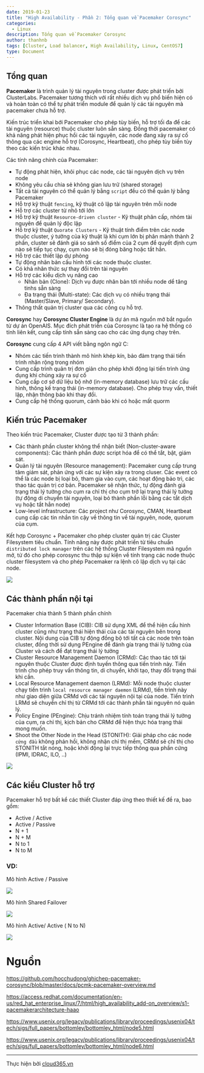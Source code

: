 ```yaml
---
date: 2019-01-23
title: "High Availability - Phần 2: Tổng quan về Pacemaker Corosync"
categories:
  - Linux
description: Tổng quan về Pacemaker Corosync
author: thanhnb
tags: [Cluster, Load balancer, High Availability, Linux, CentOS7]
type: Document
---
```


## Tổng quan
__Pacemaker__ là trình quản lý tài nguyên trong cluster được phát triển bởi ClusterLabs. Pacemaker tương thích với rất nhiều dịch vụ phổ biến hiện có và hoàn toàn có thể tự phát triển module để quản lý các tài nguyên mà pacemaker chưa hỗ trợ.

Kiến trúc triển khai bới Pacemaker cho phép tùy biến, hỗ trợ tối đa để các tài nguyên (resource) thuộc cluster luôn sẵn sàng. Đồng thời pacemaker có khả năng phát hiện phục hồi các tài nguyên, các node đang xảy ra sự cố thông qua các engine hỗ trợ (Corosync, Heartbeat), cho phép tùy biến tùy theo các kiến trúc khác nhau.

Các tính năng chính của Pacemaker:
- Tự động phát hiện, khôi phục các node, các tài nguyên dịch vụ trên node
- Không yêu cầu chia sẻ không gian lưu trữ (shared storage)
- Tất cả tài nguyên có thể quản lý bằng `script` đều có thể quản lý bằng Pacemaker
- Hỗ trợ kỹ thuật `fencing`, kỹ thuật cô lập tài nguyên trên mỗi node
- Hỗ trợ các cluster từ nhỏ tới lớn
- Hỗ trợ kỹ thuật `Resource-driven cluster` - Kỹ thuật phân cấp, nhóm tài nguyên để quản lý độc lập
- Hỗ trợ kỹ thuật `Quorate Clusters` - Kỹ thuật tính điểm trên các node thuộc cluster, ý tưởng của kỹ thuật là khi cụm lớn bị phân mảnh thành 2 phần, cluster sẽ đánh giá so sánh số điểm của 2 cụm để quyết định cụm nào sẽ tiếp tục chạy, cụm nào sẽ bị đóng băng hoặc tắt hẳn.
- Hỗ trợ các thiết lập dự phòng
- Tự động nhân bản cấu hình tới các node thuộc cluster.
- Có khả nhân thức sự thay đổi trên tài nguyên
- Hỗ trợ các kiểu dịch vụ nâng cao
  - Nhân bản (Clone): Dịch vụ được nhân bản tới nhiều node dể tăng tinhs sẵn sàng
  - Đa trạng thái (Multi-state): Các dịch vụ có nhiều trạng thái (Master/Slave, Primary/ Secondary).
- Thông thất quản trị cluster qua các công cụ hỗ trợ.

__Corosync__ hay __Corosync Cluster Engine__ là dự án mã nguồn mở bắt nguồn từ dự án OpenAIS. Mục đích phát triển của Corosync là tạo ra hệ thống có tính liên kết, cung cấp tính sẵn sàng cao cho các ứng dụng chạy trên.

__Corosync__ cung cấp 4 API viết bằng ngôn ngữ C:
- Nhóm các tiến trình thành mô hình khép kín, bảo đảm trạng thái tiến trình nhân rộng trong nhóm
- Cung cấp trình quản trị đơn giản cho phép khởi động lại tiến trình ứng dụng khi chúng xảy ra sự cố
- Cung cấp cơ sở dữ liệu bộ nhớ (in-memory database) lưu trữ các cấu hình, thông kế trạng thái (in-memory database). Cho phép truy vấn, thiết lập, nhận thông báo khi thay đổi.
- Cung cấp hệ thống quorum, cảnh bảo khi có hoặc mất quorm

## Kiến trúc Pacemaker
Theo kiến trúc Pacemaker, Cluster được tạo từ 3 thành phần:
- Các thành phần cluster không thể nhận biết (Non-cluster-aware components): Các thành phần được script hóa để có thể tắt, bật, giám sát.
- Quản lý tài nguyên (Resource management): Pacemaker cung cấp trung tâm giám sát, phản ứng với các sự kiện xảy ra trong cluser. Các event có thể là các node bị loại bỏ, tham gia vào cụm, các hoạt động bảo trì, các thao tác quản trị cơ bản. Pacemaker sẽ nhận thức, tự động đánh giá trạng thái lý tưởng cho cụm ra chỉ thị cho cụm trở lại trạng thái lý tưởng (tự động di chuyển tài nguyên, loại bỏ thành phần lỗi bằng các tắt dịch vụ hoặc tắt hẳn node)
- Low-level infrastructure: Các project như Corosync, CMAN, Heartbeat cung cấp các tin nhắn tin cậy về thông tin về tài nguyên, node, quorum của cụm.

Kết hợp Corosync + Pacemaker cho phép cluster quản trị các Cluster Filesystem tiêu chuẩn. Tính năng này được phát triển từ tiêu chuẩn `distributed lock manager` trên các hệ thống Cluster Filesystem mã nguồn mở, từ đó cho phép corosync thu thập sự kiện về tính trạng các node thuộc cluster filesystem và cho phép Pacemaker ra lệnh cô lập dịch vụ tại các node.

![](/images/img-pacemaker-overview/pic1.png)

## Các thành phần nội tại
Pacemaker chia thành 5 thành phần chính
- Cluster Information Base (CIB): CIB sử dụng XML để thể hiện cấu hình cluster cũng như trạng thái hiện thái của các tài nguyên bên trong cluster. Nội dung của CIB tự động đồng bộ tới tất cả các node trên toàn cluster, đồng thời sử dụng PEngine để đánh gía trạng thái lý tưởng của Cluster và cách để đạt trạng thái lý tưởng
- Cluster Resource Management Daemon (CRMd): Các thao tác tới tài nguyên thuộc Cluster được định tuyến thông qua tiến trình này. Tiến trình cho phép truy vấn thông tin, di chuyển, khởi tạo, thay đổi trạng thái khi cần. 
- Local Resource Management daemon (LRMd): Mỗi node thuộc cluster chạy tiến trình `local resource manager daemon` (LRMd), tiến trình này như giao diện giữa CRMd với các tài nguyên nội tại của node. Tiến trình LRMd sẽ chuyển chỉ thị từ CRMd tới các thành phần tài nguyên nó quản lý.
- Policy Engine (PEngine): Chịu tránh nhiệm tính toán trạng thái lý tưởng của cụm, ra chỉ thị, kịch bản cho CRMd để hiện thực hóa trạng thái mong muốn.
- Shoot the Other Node in the Head (STONITH): Giải pháp cho các node `cứng đầu` không phản hồi, không nhận chỉ thị mềm, CRMd sẽ chỉ thị cho STONITH tắt nóng, hoặc khởi động lại trực tiếp thông qua phần cứng (IPMI, IDRAC, ILO, ..)

![](/images/img-pacemaker-overview/pic2.png)


## Các kiểu Cluster hỗ trợ
Pacemaker hỗ trợ bất kể các thiết Cluster đáp ứng theo thiết kế đề ra, bao gồm:
- Active / Active
- Active / Passive
- N + 1
- N + M
- N to 1
- N to M

### VD:
Mô hình Active / Passive

![](/images/img-pacemaker-overview/pic3.png)
  
Mô hình Shared Failover

![](/images/img-pacemaker-overview/pic4.png)

Mô hình Active/ Active ( N to N)

![](/images/img-pacemaker-overview/pic5.png)

# Nguồn

https://github.com/hocchudong/ghichep-pacemaker-corosync/blob/master/docs/pcmk-pacemaker-overview.md

https://access.redhat.com/documentation/en-us/red_hat_enterprise_linux/7/html/high_availability_add-on_overview/s1-pacemakerarchitecture-haao

https://www.usenix.org/legacy/publications/library/proceedings/usenix04/tech/sigs/full_papers/bottomley/bottomley_html/node5.html

https://www.usenix.org/legacy/publications/library/proceedings/usenix04/tech/sigs/full_papers/bottomley/bottomley_html/node6.html

---
Thực hiện bởi <a href="https://cloud365.vn/" target="_blank">cloud365.vn</a>